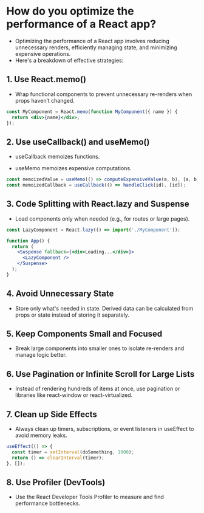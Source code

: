 # How do you optimize the performance of a React app? 

- Optimizing the performance of a React app involves reducing unnecessary renders, efficiently managing state, and minimizing expensive operations. 
- Here's a breakdown of effective strategies:

## 1. Use React.memo()
- Wrap functional components to prevent unnecessary re-renders when props haven’t changed.

```jsx
const MyComponent = React.memo(function MyComponent({ name }) {
  return <div>{name}</div>;
});
```
## 2. Use useCallback() and useMemo()
- useCallback memoizes functions.

- useMemo memoizes expensive computations.

```jsx
const memoizedValue = useMemo(() => computeExpensiveValue(a, b), [a, b]);
const memoizedCallback = useCallback(() => handleClick(id), [id]);
```

## 3. Code Splitting with React.lazy and Suspense
- Load components only when needed (e.g., for routes or large pages).

```jsx
const LazyComponent = React.lazy(() => import('./MyComponent'));

function App() {
  return (
    <Suspense fallback={<div>Loading...</div>}>
      <LazyComponent />
    </Suspense>
  );
}
```

## 4. Avoid Unnecessary State
- Store only what's needed in state. Derived data can be calculated from props or state instead of storing it separately.

## 5. Keep Components Small and Focused
- Break large components into smaller ones to isolate re-renders and manage logic better.

## 6. Use Pagination or Infinite Scroll for Large Lists
- Instead of rendering hundreds of items at once, use pagination or libraries like react-window or react-virtualized.

## 7. Clean up Side Effects
- Always clean up timers, subscriptions, or event listeners in useEffect to avoid memory leaks.

```jsx
useEffect(() => {
  const timer = setInterval(doSomething, 1000);
  return () => clearInterval(timer);
}, []);
```

## 8. Use Profiler (DevTools)
- Use the React Developer Tools Profiler to measure and find performance bottlenecks.